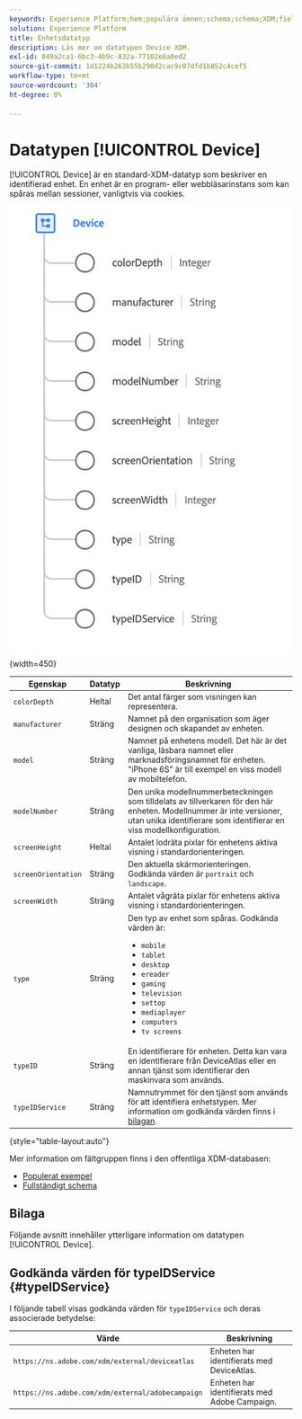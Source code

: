 ```yaml
---
keywords: Experience Platform;hem;populära ämnen;schema;schema;XDM;fields;schemas;scheman;device;data type;data type;
solution: Experience Platform
title: Enhetsdatatyp
description: Läs mer om datatypen Device XDM.
exl-id: 049a2ca1-6bc3-4b9c-832a-77102e8a0ed2
source-git-commit: 1d1224b263b55b290d2cac9c07dfd1b852c4cef5
workflow-type: tm+mt
source-wordcount: '304'
ht-degree: 0%

---
```


# Datatypen [!UICONTROL Device]

[!UICONTROL Device] är en standard-XDM-datatyp som beskriver en identifierad enhet. En enhet är en program- eller webbläsarinstans som kan spåras mellan sessioner, vanligtvis via cookies.

![](../images/data-types/device.png){width=450}

| Egenskap | Datatyp | Beskrivning |
| --- | --- | --- |
| `colorDepth` | Heltal | Det antal färger som visningen kan representera. |
| `manufacturer` | Sträng | Namnet på den organisation som äger designen och skapandet av enheten. |
| `model` | Sträng | Namnet på enhetens modell. Det här är det vanliga, läsbara namnet eller marknadsföringsnamnet för enheten. &quot;iPhone 6S&quot; är till exempel en viss modell av mobiltelefon. |
| `modelNumber` | Sträng | Den unika modellnummerbeteckningen som tilldelats av tillverkaren för den här enheten. Modellnummer är inte versioner, utan unika identifierare som identifierar en viss modellkonfiguration. |
| `screenHeight` | Heltal | Antalet lodräta pixlar för enhetens aktiva visning i standardorienteringen. |
| `screenOrientation` | Sträng | Den aktuella skärmorienteringen. Godkända värden är `portrait` och `landscape`. |
| `screenWidth` | Sträng | Antalet vågräta pixlar för enhetens aktiva visning i standardorienteringen. |
| `type` | Sträng | Den typ av enhet som spåras. Godkända värden är: <ul><li>`mobile`</li><li>`tablet`</li><li>`desktop`</li><li>`ereader`</li><li>`gaming`</li><li>`television`</li><li>`settop`</li><li>`mediaplayer`</li><li>`computers`</li><li>`tv screens`</li></ul> |
| `typeID` | Sträng | En identifierare för enheten. Detta kan vara en identifierare från DeviceAtlas eller en annan tjänst som identifierar den maskinvara som används. |
| `typeIDService` | Sträng | Namnutrymmet för den tjänst som används för att identifiera enhetstypen. Mer information om godkända värden finns i [bilagan](#typeIDService). |

{style="table-layout:auto"}

Mer information om fältgruppen finns i den offentliga XDM-databasen:

* [Populerat exempel](https://github.com/adobe/xdm/blob/master/components/datatypes/device.example.1.json)
* [Fullständigt schema](https://github.com/adobe/xdm/blob/master/components/datatypes/device.schema.json)

## Bilaga

Följande avsnitt innehåller ytterligare information om datatypen [!UICONTROL Device].

## Godkända värden för typeIDService {#typeIDService}

I följande tabell visas godkända värden för `typeIDService` och deras associerade betydelse:

| Värde | Beskrivning |
| --- | --- |
| `https://ns.adobe.com/xdm/external/deviceatlas` | Enheten har identifierats med DeviceAtlas. |
| `https://ns.adobe.com/xdm/external/adobecampaign` | Enheten har identifierats med Adobe Campaign. |
